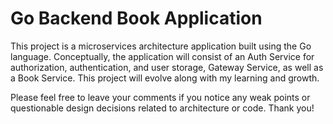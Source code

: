 # Go Backend Book Application

This project is a microservices architecture application built using the Go language. Conceptually, the application will consist of an Auth Service for authorization, authentication, and user storage, Gateway Service, as well as a Book Service. This project will evolve along with my learning and growth.

Please feel free to leave your comments if you notice any weak points or questionable design decisions related to architecture or code. Thank you!